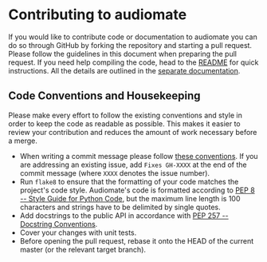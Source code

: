 # Contributing to audiomate

If you would like to contribute code or documentation to audiomate you can do so through GitHub by forking the repository and starting a pull request. Please follow the guidelines in this document when preparing the pull request. If you need help compiling the code, head to the [README](README.md) for quick instructions. All the details are outlined in the [separate documentation](docs).

## Code Conventions and Housekeeping

Please make every effort to follow the existing conventions and style in order to keep the code as readable as possible. This makes it easier to review your contribution and reduces the amount of work necessary before a merge.

* When writing a commit message please follow [these conventions](http://tbaggery.com/2008/04/19/a-note-about-git-commit-messages.html). If you are addressing an existing issue, add `Fixes GH-XXXX` at the end of the commit message (where `XXXX` denotes the issue number).
* Run `flake8` to ensure that the formatting of your code matches the project's code style. Audiomate's code is formatted according to [PEP 8 -- Style Guide for Python Code](https://www.python.org/dev/peps/pep-0008/), but the maximum line length is 100 characters and strings have to be delimited by single quotes.
* Add docstrings to the public API in accordance with [PEP 257 -- Docstring Conventions](https://www.python.org/dev/peps/pep-0257/).
* Cover your changes with unit tests.
* Before opening the pull request, rebase it onto the HEAD of the current master (or the relevant target branch).
